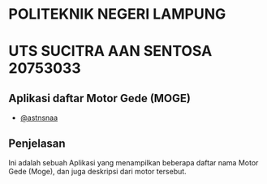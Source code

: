 # POLITEKNIK NEGERI LAMPUNG
# UTS SUCITRA AAN SENTOSA 20753033



## Aplikasi daftar Motor Gede (MOGE)


- [@astnsnaa](https://www.github.com/astnsnaa)


## Penjelasan

Ini adalah sebuah Aplikasi yang menampilkan beberapa daftar nama Motor Gede (Moge), dan juga deskripsi dari motor tersebut.





